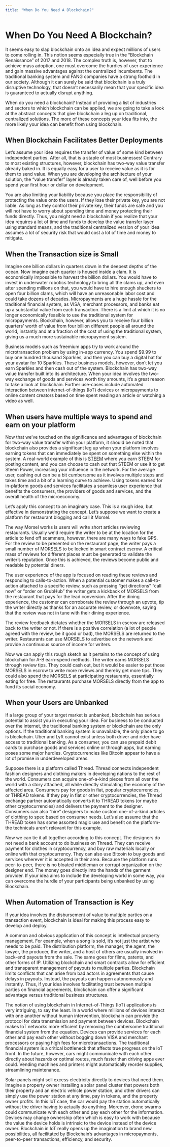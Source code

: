 ```yaml
---
title: "When Do You Need A Blockchain?"
---
```


# When Do You Need A Blockchain?

It seems easy to slap blockchain onto an idea and expect millions of users to come rolling in. This notion seems especially true in the “Blockchain Renaissance” of 2017 and 2018. The complex truth is, however, that to achieve mass adoption, one must overcome the hurdles of user experience and gain massive advantages against the centralized incumbents. The traditional banking system and FANG companies have a strong foothold in our society. Although it can surely be said that blockchain is a truly disruptive technology, that doesn’t necessarily mean that your specific idea is guaranteed to actually disrupt anything.

When do you need a blockchain? Instead of providing a list of industries and sectors to which blockchain can be applied, we are going to take a look at the abstract concepts that give blockchain a leg up on traditional, centralized solutions. The more of these concepts your idea fits into, the more likely your idea can benefit from using blockchain.

## When Blockchain Facilitates Better Deployments

Let’s assume your idea requires the transfer of value of some kind between independent parties. After all, that is a staple of most businesses! Contrary to most existing structures, however, blockchain has two-way value transfer already baked in. It is equally easy for a user to receive value as it is for them to send value. When you are developing the architecture of your solution, the “value transfer” layer is already taken care of, well before you spend your first hour or dollar on development.

You are also limiting your liability because you place the responsibility of protecting the value onto the users. If they lose their private key, you are not liable. As long as they control their private key, their funds are safe and you will not have to worry about spending time and money protecting their funds directly. Thus, you might need a blockchain if you realize that your idea requires a lot of time and funds to develop the value transfer layer using standard means, and the traditional centralized version of your idea assumes a lot of security risk that would cost a lot of time and money to mitigate.

## When the Transaction size is Small

Imagine one billion dollars in quarters down in the deepest depths of the ocean. Now imagine each quarter is housed inside a clam. It is economically impossible to harvest the billion dollars. You would have to invest in underwater robotics technology to bring all the clams up, and even after spending millions on that, you would have to hire enough shuckers to open four billion clams, which will have an unreasonable labor cost and could take dozens of decades. Micropayments are a huge hassle for the traditional financial system, as VISA, merchant processors, and banks eat up a substantial value from each transaction. There is a limit at which it is no longer economically feasible to use the traditional system for micropayments. Blockchain, however, allows you to receive four billion quarters’ worth of value from four billion different people all around the world, instantly and at a fraction of the cost of using the traditional system, giving us a much more sustainable micropayment system.

Business models such as freemium apps try to work around the microtransaction problem by using in-app currency. You spend $9.99 to buy one hundred thousand Sparkles, and then you can buy a digital hat for your avatar for 10 Sparkles. These business models, however, don’t let you earn Sparkles and then cash out of the system. Blockchain has two-way value transfer built into its architecture. When your idea involves the two-way exchange of goods and services worth tiny amounts, it’s a great reason to take a look at blockchain.
Further use-cases include automated interaction between internet-of-things (IoT) devices or micropayments to online content creators based on time spent reading an article or watching a video as well.

## When users have multiple ways to spend and earn on your platform

Now that we’ve touched on the significance and advantages of blockchain for two-way value transfer within your platform, it should be noted that blockchain also provides a significant leg up when your platform involves earning tokens that can immediately be spent on something else within the system. A real-world example of this is [STEEM](https://steem.com/) where you earn STEEM for posting content, and you can choose to cash out that STEEM or use it to get Steem Power, increasing your influence in the network. For the average user, cashing out can be a bit cumbersome as it involves multiple steps and takes time and a bit of a learning curve to achieve. Using tokens earned for in-platform goods and services facilitates a seamless user experience that benefits the consumers, the providers of goods and services, and the overall health of the microeconomy.

Let’s apply this concept to an imaginary case. This is a rough idea, but effective in demonstrating the concept. Let’s suppose we want to create a platform for restaurant blogging and call it Morsel.

The way Morsel works is users will write short articles reviewing restaurants. Usually we'd require the writer to be at the location for the article to fend off scammers, however, there are many ways to fake GPS. For the review to be presented on the restaurant page, the writer pays a small number of MORSELS to be locked in smart contract escrow. A critical mass of reviews for different places must be generated to validate the writer’s reputation. Once this is achieved, the reviews become public and readable by potential diners.

The user experience of the app is focused on reading these reviews and responding to calls-to-action. When a potential customer makes a call-to-action attached to a specific review, such as pressing “get directions” “call now” or “order on GrubHub” the writer gets a kickback of MORSELS from the restaurant that pays for the lead conversion.
After the dining experience, the customer can corroborate the review through an upvote, tip the writer directly as thanks for an accurate review, or downvote, saying that the review was not in tune with their dining experience.

The review feedback dictates whether the MORSELS in escrow are released back to the writer or not. If there is a positive correlation (a lot of people agreed with the review, be it good or bad), the MORSELS are returned to the writer. Restaurants can use MORSELS to advertise on the network and provide a continuous source of income for writers.

Now we can apply this rough sketch as it pertains to the concept of using blockchain for A-B earn-spend methods. The writer earns MORSELS through review tips. They could cash out, but it would be easier to put those MORSELS in escrow to write more reviews and thereby get more tips. They could also spend the MORSELS at participating restaurants, essentially eating for free. The restaurants purchase MORSELS directly from the app to fund its social economy.

## When your Users are Unbanked

If a large group of your target market is unbanked, blockchain has serious potential to assist you in executing your idea. For business to be conducted over the internet, the traditional banking system or blockchain are the only options. If the traditional banking system is unavailable, the only place to go is blockchain. Uber and Lyft cannot exist unless both driver and rider have access to traditional banking. As a consumer, you can use prepaid debit cards to purchase goods and services online or through apps, but earning poses some major hurdles. Cryptocurrencies like Bitcoin appear to have a lot of promise in underdeveloped areas.

Suppose there is a platform called Thread. Thread connects independent fashion designers and clothing makers in developing nations to the rest of the world. Consumers can acquire one-of-a-kind pieces from all over the world with a story attached, all while directly stimulating the economy of the affected area. Consumers pay for goods in fiat, popular cryptocurrencies, or THREAD tokens. If they pay in fiat or other cryptocurrencies, the Thread exchange partner automatically converts it to THREAD tokens (or maybe other cryptocurrencies) and delivers the payment to the designer. Consumers can also “hire” designers to make custom one-of-a-kind articles of clothing to spec based on consumer needs. Let’s also assume that the THREAD token has some assorted magic use and benefit on the platform- the technicals aren’t relevant for this example.

Now we can tie it all together according to this concept. The designers do not need a bank account to do business on Thread. They can receive payment for clothes in cryptocurrency, and buy raw materials locally or online with that cryptocurrency. They can also use Bitcoin to buy goods and services wherever it is accepted in their area. Because the platform runs peer-to-peer, there is no bloated middleman or corrupt organization on the designer end. The money goes directly into the hands of the garment provider. If your idea aims to include the developing world in some way, you can overcome the hurdle of your participants being unbanked by using Blockchain.

## When Automation of Transaction is Key

If your idea involves the disbursement of value to multiple parties on a transaction event, blockchain is ideal for making this process easy to develop and deploy. 

A common and obvious application of this concept is intellectual property management. For example, when a song is sold, it’s not just the artist who needs to be paid. The distribution platform, the manager, the agent, the lawyer, the producer, the writer, and a host of others are usually involved in back-end payouts from the sale. The same goes for films, patents, and other forms of IP. Utilizing blockchain and smart contracts allow for efficient and transparent management of payouts to multiple parties. Blockchain limits conflicts that can arise from bad actors in agreements that cause delays in payouts. Instead, the payouts can happen autonomously and instantly. Thus, if your idea involves facilitating trust between multiple parties on financial agreements, blockchain can offer a significant advantage versus traditional business structures.

The notion of using blockchain in Internet-of-Things (IoT) applications is very intriguing, to say the least. In a world where millions of devices interact with one another without human intervention, blockchain can provide the protocol for data transmission and payment between devices. Blockchain makes IoT networks more efficient by removing the cumbersome traditional financial system from the equation. Devices can provide services for each other and pay each other without bogging down VISA and merchant processors or paying high fees for microtransactions. The traditional financial system is a critical bottleneck that affects true progress on the IoT front. In the future, however, cars might communicate with each other directly about hazards or optimal routes, much faster than driving apps ever could. Vending machines and printers might automatically reorder supplies, streamlining maintenance.

Solar panels might sell excess electricity directly to devices that need them. Imagine a property owner installing a solar panel cluster that powers both their property and an electric vehicle power station, and other drivers can simply use the power station at any time, pay in tokens, and the property owner profits. In this IoT case, the car would pay the station automatically without the driver having to actually do anything. Moreover, drone swarms could communicate with each other and pay each other for the information. Devices may change ownership often which is easy to work with because the value the device holds is intrinsic to the device instead of the device owner. Blockchain in IoT really opens up the imagination to brand new possibilities, all facilitated by Blockchain’s advantages in micropayments, peer-to-peer transactions, efficiency, and security.